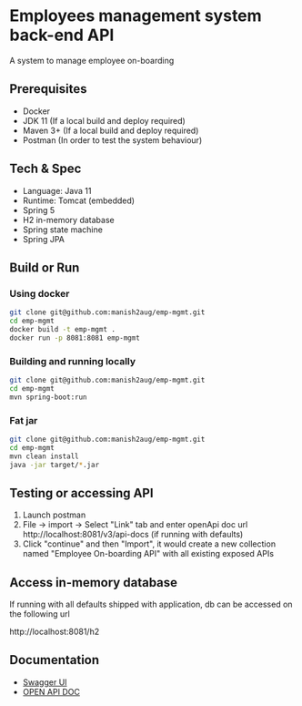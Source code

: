 # Employees management system back-end API

A system to manage employee on-boarding

## Prerequisites

- Docker
- JDK 11 (If a local build and deploy required)
- Maven 3+ (If a local build and deploy required)
- Postman (In order to test the system behaviour)

## Tech & Spec
- Language: Java 11
- Runtime: Tomcat (embedded)
- Spring 5
- H2 in-memory database
- Spring state machine
- Spring JPA

## Build or Run

### Using docker
```bash
git clone git@github.com:manish2aug/emp-mgmt.git
cd emp-mgmt
docker build -t emp-mgmt .
docker run -p 8081:8081 emp-mgmt
```
### Building and running locally
```bash
git clone git@github.com:manish2aug/emp-mgmt.git
cd emp-mgmt
mvn spring-boot:run
```
### Fat jar
```bash
git clone git@github.com:manish2aug/emp-mgmt.git
cd emp-mgmt
mvn clean install
java -jar target/*.jar
```

## Testing or accessing API
1. Launch postman 
2. File -> import -> Select "Link" tab and enter openApi doc url http://localhost:8081/v3/api-docs (if running with defaults)
3. Click "continue" and then "Import", it would create a new collection named "Employee On-boarding API" with all existing exposed APIs

## Access in-memory database
If running with all defaults shipped with application, db can be accessed on the following url

http://localhost:8081/h2

## Documentation
- [Swagger UI](http://localhost:8080/swagger)
- [OPEN API DOC](http://localhost:8081/v3/api-docs)

